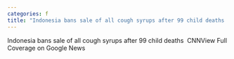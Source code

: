```yaml
---
categories: f
title: "Indonesia bans sale of all cough syrups after 99 child deaths  CNN"
---
```

Indonesia bans sale of all cough syrups after 99 child deaths&nbsp;&nbsp;CNNView Full Coverage on Google News